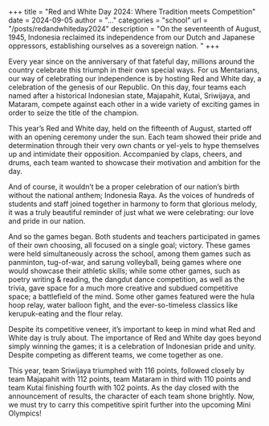 +++
title = "Red and White Day 2024: Where Tradition meets Competition"
date = 2024-09-05
author = "..."
categories = "school"
url = "/posts/redandwhiteday2024"
description = "On the seventeenth of August, 1945, Indonesia reclaimed its independence from our Dutch and Japanese oppressors, establishing ourselves as a sovereign nation. "
+++

Every year since on the anniversary of that fateful day, millions around the country celebrate this triumph in their own special ways. For us Mentarians, our way of celebrating our independence is by hosting Red and White day, a celebration of the genesis of our Republic. On this day, four teams each named after a historical Indonesian state, Majapahit, Kutai, Sriwijaya, and Mataram, compete against each other in a wide variety of exciting games in order to seize the title of the champion. 

This year’s Red and White day, held on the fifteenth of August, started off with an opening ceremony under the sun. Each team showed their pride and determination through their very own chants or yel-yels to hype themselves up and intimidate their opposition. Accompanied by claps, cheers, and drums, each team wanted to showcase their motivation and ambition for the day.

And of course, it wouldn’t be a proper celebration of our nation’s birth without the national anthem; Indonesia Raya. As the voices of hundreds of students and staff joined together in harmony to form that glorious melody, it was a truly beautiful reminder of just what we were celebrating: our love and pride in our nation.

And so the games began. Both students and teachers participated in games of their own choosing, all focused on a single goal; victory. These games were held simultaneously across the school, among them games such as panminton, tug-of-war, and sarung volleyball, being games where one would showcase their athletic skills; while some other games, such as poetry writing & reading, the dangdut dance competition, as well as the trivia, gave space for a much more creative and subdued competitive space; a battlefield of the mind. Some other games featured were the hula hoop relay, water balloon fight, and the ever-so-timeless classics like kerupuk-eating and the flour relay.

Despite its competitive veneer, it’s important to keep in mind what Red and White day is truly about. The importance of Red and White day goes beyond simply winning the games; it is a celebration of Indonesian pride and unity. Despite competing as different teams, we come together as one.

This year, team Sriwijaya triumphed with 116 points, followed closely by team Majapahit with 112 points, team Mataram in third with 110 points and team Kutai finishing fourth with 102 points. As the day closed with the announcement of results, the character of each team shone brightly. Now, we must try to carry this competitive spirit further into the upcoming Mini Olympics!
